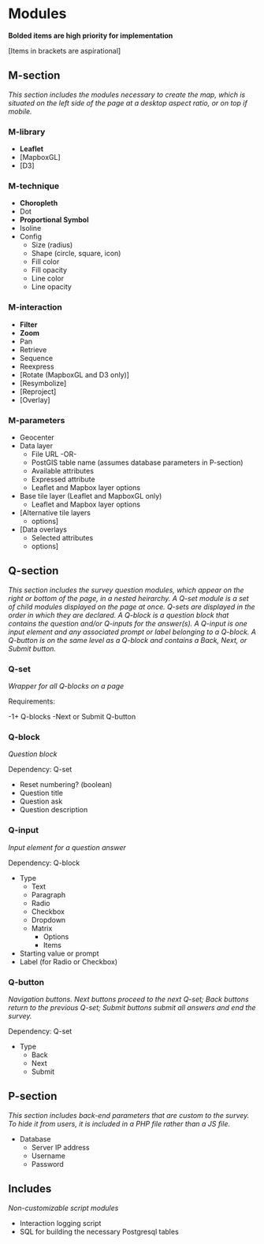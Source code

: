 # Modules

**Bolded items are high priority for implementation**

[Items in brackets are aspirational]

## M-section

*This section includes the modules necessary to create the map, which is situated on the left side of the page at a desktop aspect ratio, or on top if mobile.*

### M-library

- **Leaflet**
- [MapboxGL]
- [D3]

### M-technique

- **Choropleth**
- Dot
- **Proportional Symbol**
- Isoline
- Config
	- Size (radius)
	- Shape (circle, square, icon)
	- Fill color
	- Fill opacity
	- Line color
	- Line opacity

### M-interaction

- **Filter**
- **Zoom**
- Pan
- Retrieve
- Sequence
- Reexpress
- [Rotate (MapboxGL and D3 only)]
- [Resymbolize]
- [Reproject]
- [Overlay]

### M-parameters

- Geocenter
- Data layer
	- File URL -OR-
	- PostGIS table name (assumes database parameters in P-section)
	- Available attributes
	- Expressed attribute
	- Leaflet and Mapbox layer options
- Base tile layer (Leaflet and MapboxGL only)
	- Leaflet and Mapbox layer options
- [Alternative tile layers
	- options]
- [Data overlays
	- Selected attributes
	- options]

## Q-section

*This section includes the survey question modules, which appear on the right or bottom of the page, in a nested heirarchy. A Q-set module is a set of child modules displayed on the page at once. Q-sets are displayed in the order in which they are declared. A Q-block is a question block that contains the question and/or Q-inputs for the answer(s). A Q-input is one input element and any associated prompt or label belonging to a Q-block. A Q-button is on the same level as a Q-block and contains a Back, Next, or Submit button.*

### Q-set

*Wrapper for all Q-blocks on a page*

Requirements:

-1+ Q-blocks
-Next or Submit Q-button

### Q-block

*Question block*

Dependency: Q-set

- Reset numbering? (boolean)
- Question title
- Question ask
- Question description

### Q-input

*Input element for a question answer*

Dependency: Q-block

- Type
	- Text
	- Paragraph
	- Radio
	- Checkbox
	- Dropdown
	- Matrix
		- Options
		- Items
- Starting value or prompt
- Label (for Radio or Checkbox)

### Q-button

*Navigation buttons. Next buttons proceed to the next Q-set; Back buttons return to the previous Q-set; Submit buttons submit all answers and end the survey.*

Dependency: Q-set

- Type
	- Back
	- Next
	- Submit

## P-section

*This section includes back-end parameters that are custom to the survey. To hide it from users, it is included in a PHP file rather than a JS file.*

- Database
	- Server IP address
	- Username
	- Password

## Includes

*Non-customizable script modules*

- Interaction logging script
- SQL for building the necessary Postgresql tables